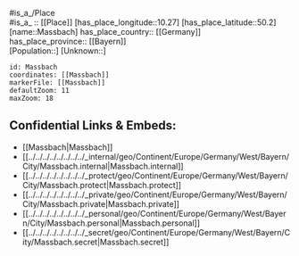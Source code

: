 ﻿---
location: [50.2,10.27] 
mapzoom: [7,12] 
mapmarker: city 
type: City
tags:
- geo/City


SpocWebEntityId: 32342
isDeleted: false
confidential: public

---
#is_a_/Place  
#is_a_ :: [[Place]] 
[has_place_longitude::10.27] 
[has_place_latitude::50.2] 
[name::Massbach] 
has_place_country:: [[Germany]]  
has_place_province:: [[Bayern]]  
[Population::] 
[Unknown::] 


```leaflet
id: Massbach
coordinates: [[Massbach]] 
markerFile: [[Massbach]] 
defaultZoom: 11 
maxZoom: 18
```


## Confidential Links & Embeds: 
- [[Massbach|Massbach]]  
- [[../../../../../../../../_internal/geo/Continent/Europe/Germany/West/Bayern/City/Massbach.internal|Massbach.internal]] 
- [[../../../../../../../../_protect/geo/Continent/Europe/Germany/West/Bayern/City/Massbach.protect|Massbach.protect]] 
- [[../../../../../../../../_private/geo/Continent/Europe/Germany/West/Bayern/City/Massbach.private|Massbach.private]] 
- [[../../../../../../../../_personal/geo/Continent/Europe/Germany/West/Bayern/City/Massbach.personal|Massbach.personal]] 
- [[../../../../../../../../_secret/geo/Continent/Europe/Germany/West/Bayern/City/Massbach.secret|Massbach.secret]] 
